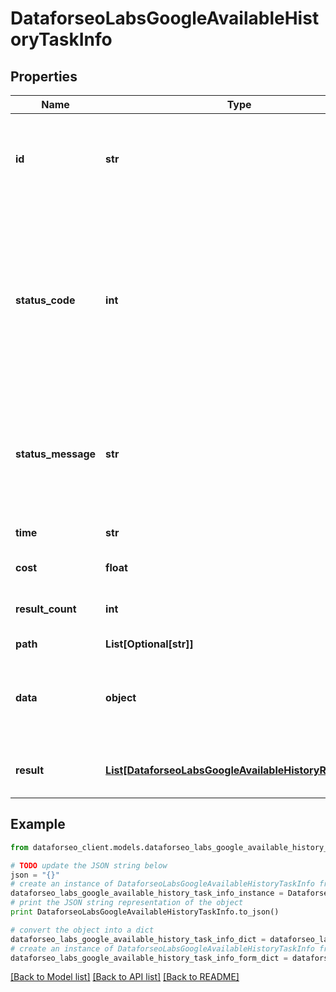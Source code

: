 # DataforseoLabsGoogleAvailableHistoryTaskInfo


## Properties

Name | Type | Description | Notes
------------ | ------------- | ------------- | -------------
**id** | **str** | task identifier unique task identifier in our system in the UUID format | [optional] 
**status_code** | **int** | status code of the task generated by DataForSEO, can be within the following range: 10000-60000 you can find the full list of the response codes here | [optional] 
**status_message** | **str** | informational message of the task you can find the full list of general informational messages here | [optional] 
**time** | **str** | execution time, seconds | [optional] 
**cost** | **float** | total tasks cost, USD | [optional] 
**result_count** | **int** | number of elements in the result array | [optional] 
**path** | **List[Optional[str]]** | URL path | [optional] 
**data** | **object** | contains the same parameters that you specified in the POST request | [optional] 
**result** | [**List[DataforseoLabsGoogleAvailableHistoryResultInfo]**](DataforseoLabsGoogleAvailableHistoryResultInfo.md) | array of objects containing results | [optional] 

## Example

```python
from dataforseo_client.models.dataforseo_labs_google_available_history_task_info import DataforseoLabsGoogleAvailableHistoryTaskInfo

# TODO update the JSON string below
json = "{}"
# create an instance of DataforseoLabsGoogleAvailableHistoryTaskInfo from a JSON string
dataforseo_labs_google_available_history_task_info_instance = DataforseoLabsGoogleAvailableHistoryTaskInfo.from_json(json)
# print the JSON string representation of the object
print DataforseoLabsGoogleAvailableHistoryTaskInfo.to_json()

# convert the object into a dict
dataforseo_labs_google_available_history_task_info_dict = dataforseo_labs_google_available_history_task_info_instance.to_dict()
# create an instance of DataforseoLabsGoogleAvailableHistoryTaskInfo from a dict
dataforseo_labs_google_available_history_task_info_form_dict = dataforseo_labs_google_available_history_task_info.from_dict(dataforseo_labs_google_available_history_task_info_dict)
```
[[Back to Model list]](../README.md#documentation-for-models) [[Back to API list]](../README.md#documentation-for-api-endpoints) [[Back to README]](../README.md)


